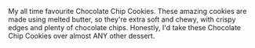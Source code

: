 My all time favourite Chocolate Chip Cookies. These amazing cookies are made using melted butter, so they're extra soft and chewy, with crispy edges and plenty of chocolate chips. Honestly, I'd take these Chocolate Chip Cookies over almost ANY other dessert.